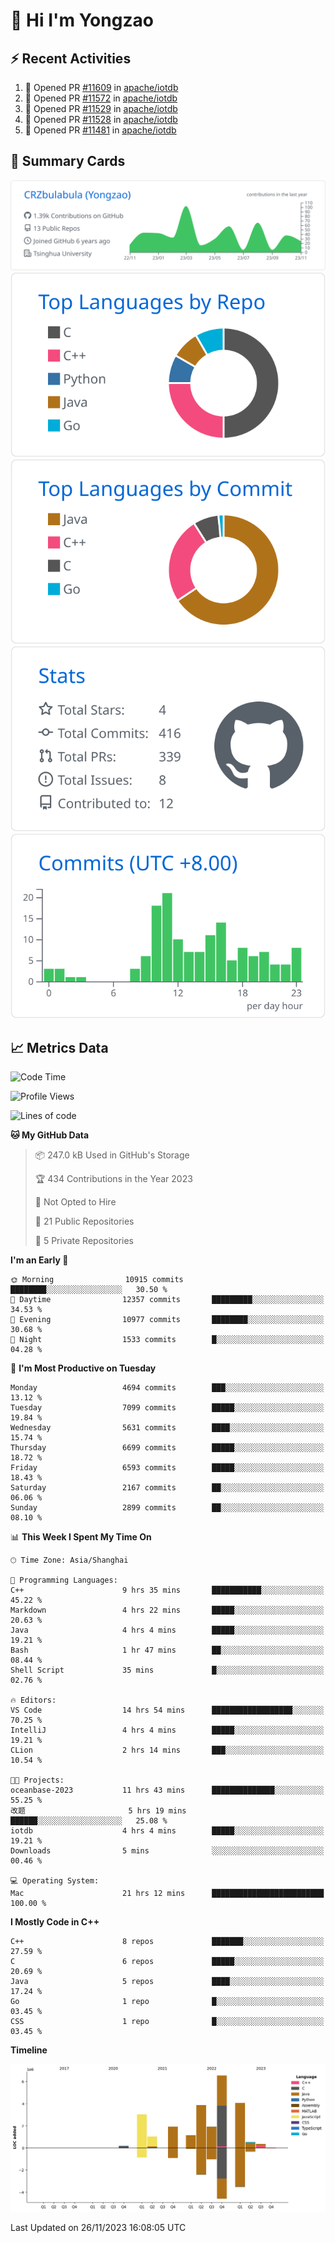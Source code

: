 # 👋 Hi I'm Yongzao

## ⚡ Recent Activities
<!--START_SECTION:activity-->
1. 💪 Opened PR [#11609](https://github.com/apache/iotdb/pull/11609) in [apache/iotdb](https://github.com/apache/iotdb)
2. 💪 Opened PR [#11572](https://github.com/apache/iotdb/pull/11572) in [apache/iotdb](https://github.com/apache/iotdb)
3. 💪 Opened PR [#11529](https://github.com/apache/iotdb/pull/11529) in [apache/iotdb](https://github.com/apache/iotdb)
4. 💪 Opened PR [#11528](https://github.com/apache/iotdb/pull/11528) in [apache/iotdb](https://github.com/apache/iotdb)
5. 💪 Opened PR [#11481](https://github.com/apache/iotdb/pull/11481) in [apache/iotdb](https://github.com/apache/iotdb)
<!--END_SECTION:activity-->

## 🎑 Summary Cards

[![](https://raw.githubusercontent.com/CRZbulabula/CRZbulabula/main/profile-summary-card-output/github/0-profile-details.svg)](https://github.com/vn7n24fzkq/github-profile-summary-cards)
[![](https://raw.githubusercontent.com/CRZbulabula/CRZbulabula/main/profile-summary-card-output/github/1-repos-per-language.svg)](https://github.com/vn7n24fzkq/github-profile-summary-cards) [![](https://raw.githubusercontent.com/CRZbulabula/CRZbulabula/main/profile-summary-card-output/github/2-most-commit-language.svg)](https://github.com/vn7n24fzkq/github-profile-summary-cards)
[![](https://raw.githubusercontent.com/CRZbulabula/CRZbulabula/main/profile-summary-card-output/github/3-stats.svg)](https://github.com/vn7n24fzkq/github-profile-summary-cards) [![](https://raw.githubusercontent.com/CRZbulabula/CRZbulabula/main/profile-summary-card-output/github/4-productive-time.svg)](https://github.com/vn7n24fzkq/github-profile-summary-cards)

## 📈 Metrics Data

<!--START_SECTION:waka-->
![Code Time](http://img.shields.io/badge/Code%20Time-485%20hrs%202%20mins-blue)

![Profile Views](http://img.shields.io/badge/Profile%20Views-2-blue)

![Lines of code](https://img.shields.io/badge/From%20Hello%20World%20I%27ve%20Written-24.6%20million%20lines%20of%20code-blue)

**🐱 My GitHub Data** 

> 📦 247.0 kB Used in GitHub's Storage 
 > 
> 🏆 434 Contributions in the Year 2023
 > 
> 🚫 Not Opted to Hire
 > 
> 📜 21 Public Repositories 
 > 
> 🔑 5 Private Repositories 
 > 
**I'm an Early 🐤** 

```text
🌞 Morning                10915 commits       ████████░░░░░░░░░░░░░░░░░   30.50 % 
🌆 Daytime                12357 commits       █████████░░░░░░░░░░░░░░░░   34.53 % 
🌃 Evening                10977 commits       ████████░░░░░░░░░░░░░░░░░   30.68 % 
🌙 Night                  1533 commits        █░░░░░░░░░░░░░░░░░░░░░░░░   04.28 % 
```
📅 **I'm Most Productive on Tuesday** 

```text
Monday                   4694 commits        ███░░░░░░░░░░░░░░░░░░░░░░   13.12 % 
Tuesday                  7099 commits        █████░░░░░░░░░░░░░░░░░░░░   19.84 % 
Wednesday                5631 commits        ████░░░░░░░░░░░░░░░░░░░░░   15.74 % 
Thursday                 6699 commits        █████░░░░░░░░░░░░░░░░░░░░   18.72 % 
Friday                   6593 commits        █████░░░░░░░░░░░░░░░░░░░░   18.43 % 
Saturday                 2167 commits        ██░░░░░░░░░░░░░░░░░░░░░░░   06.06 % 
Sunday                   2899 commits        ██░░░░░░░░░░░░░░░░░░░░░░░   08.10 % 
```


📊 **This Week I Spent My Time On** 

```text
🕑︎ Time Zone: Asia/Shanghai

💬 Programming Languages: 
C++                      9 hrs 35 mins       ███████████░░░░░░░░░░░░░░   45.22 % 
Markdown                 4 hrs 22 mins       █████░░░░░░░░░░░░░░░░░░░░   20.63 % 
Java                     4 hrs 4 mins        █████░░░░░░░░░░░░░░░░░░░░   19.21 % 
Bash                     1 hr 47 mins        ██░░░░░░░░░░░░░░░░░░░░░░░   08.44 % 
Shell Script             35 mins             █░░░░░░░░░░░░░░░░░░░░░░░░   02.76 % 

🔥 Editors: 
VS Code                  14 hrs 54 mins      ██████████████████░░░░░░░   70.25 % 
IntelliJ                 4 hrs 4 mins        █████░░░░░░░░░░░░░░░░░░░░   19.21 % 
CLion                    2 hrs 14 mins       ███░░░░░░░░░░░░░░░░░░░░░░   10.54 % 

🐱‍💻 Projects: 
oceanbase-2023           11 hrs 43 mins      ██████████████░░░░░░░░░░░   55.25 % 
改题                       5 hrs 19 mins       ██████░░░░░░░░░░░░░░░░░░░   25.08 % 
iotdb                    4 hrs 4 mins        █████░░░░░░░░░░░░░░░░░░░░   19.21 % 
Downloads                5 mins              ░░░░░░░░░░░░░░░░░░░░░░░░░   00.46 % 

💻 Operating System: 
Mac                      21 hrs 12 mins      █████████████████████████   100.00 % 
```

**I Mostly Code in C++** 

```text
C++                      8 repos             ███████░░░░░░░░░░░░░░░░░░   27.59 % 
C                        6 repos             █████░░░░░░░░░░░░░░░░░░░░   20.69 % 
Java                     5 repos             ████░░░░░░░░░░░░░░░░░░░░░   17.24 % 
Go                       1 repo              █░░░░░░░░░░░░░░░░░░░░░░░░   03.45 % 
CSS                      1 repo              █░░░░░░░░░░░░░░░░░░░░░░░░   03.45 % 
```



**Timeline**

![Lines of Code chart](https://raw.githubusercontent.com/CRZbulabula/CRZbulabula/main/assets/bar_graph.png)


 Last Updated on 26/11/2023 16:08:05 UTC
<!--END_SECTION:waka-->

